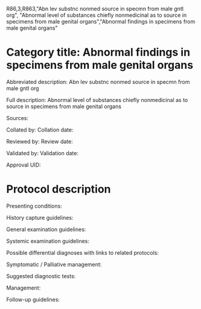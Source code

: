 R86,3,R863,"Abn lev substnc nonmed source in specmn from male gntl org", "Abnormal level of substances chiefly nonmedicinal as to source in specimens from male genital organs","Abnormal findings in specimens from male genital organs"
# Category title: Abnormal findings in specimens from male genital organs

Abbreviated description: Abn lev substnc nonmed source in specmn from male gntl org

Full description: Abnormal level of substances chiefly nonmedicinal as to source in specimens from male genital organs

Sources:

Collated by:
Collation date:

Reviewed by:
Review date:

Validated by:
Validation date:

Approval UID:

# Protocol description

Presenting conditions:

History capture guidelines:

General examination guidelines:

Systemic examination guidelines:

Possible differential diagnoses with links to related protocols:

Symptomatic / Palliative management:

Suggested diagnostic tests:

Management:

Follow-up guidelines:
